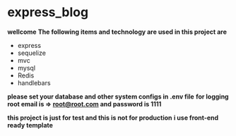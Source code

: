 # express_blog
**wellcome**
**The following items and technology are used in this project are**

 - express
 - sequelize
 - mvc
 - mysql
 - Redis
 - handlebars

**please set your database and other system configs in  .env file**
**for logging root email is => root@root.com and password is 1111**

**this project is just for test and this is not for production**
**i use front-end ready template**

